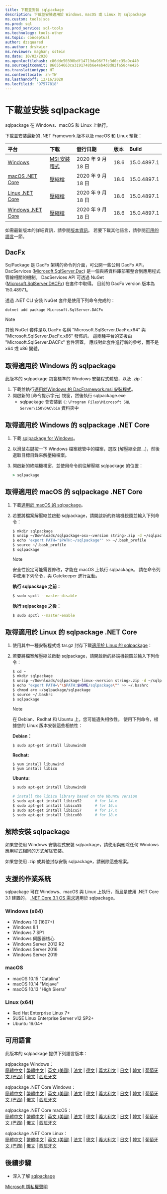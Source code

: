 ```yaml
---
title: 下載並安裝 sqlpackage
description: 下載並安裝適用於 Windows、macOS 或 Linux 的 sqlpackage
ms.custom: tools|sos
ms.prod: sql
ms.prod_service: sql-tools
ms.technology: tools-other
ms.topic: conceptual
author: dzsquared
ms.author: drskwier
ms.reviewer: maghan; sstein
ms.date: 10/02/2020
ms.openlocfilehash: c86dde50390bdf14719da96f7fc3d0cc35a9c440
ms.sourcegitcommit: 866554663ca3191748b6e4eb4d8d82fa58c4e426
ms.translationtype: HT
ms.contentlocale: zh-TW
ms.lasthandoff: 12/16/2020
ms.locfileid: "97577818"
---
```

# <a name="download-and-install-sqlpackage"></a>下載並安裝 sqlpackage

sqlpackage 在 Windows、macOS 和 Linux 上執行。

下載並安裝最新的 .NET Framework 版本以及 macOS 和 Linux 預覽：

|平台|下載|發行日期|版本|Build
|:---|:---|:---|:---|:---|
|[Windows](#get-sqlpackage-for-windows)|[MSI 安裝程式](https://go.microsoft.com/fwlink/?linkid=2143544)|2020 年 9 月 18 日| 18.6 | 15.0.4897.1 |
|[macOS .NET Core](#get-sqlpackage-net-core-for-macos) |[壓縮檔](https://go.microsoft.com/fwlink/?linkid=2143659)|2020 年 9 月 18 日| 18.6| 15.0.4897.1 |
|[Linux .NET Core](#get-sqlpackage-net-core-for-linux) |[壓縮檔](https://go.microsoft.com/fwlink/?linkid=2143497)|2020 年 9 月 18 日| 18.6| 15.0.4897.1 |
|[Windows .NET Core](#get-sqlpackage-net-core-for-windows) |[壓縮檔](https://go.microsoft.com/fwlink/?linkid=2143496)|2020 年 9 月 18 日| 18.6| 15.0.4897.1 |

如需最新版本的詳細資訊，請參閱[版本資訊](release-notes-sqlpackage.md)。 若要下載其他語言，請參閱[可用的語言](#available-languages)一節。

## <a name="dacfx"></a>DacFx
SqlPackage 是 DacFx 架構的命令列介面，可公開一些公用 DacFx API。 DacServices ([Microsoft.SqlServer.Dac](/dotnet/api/microsoft.sqlserver.dac.dacservices)) 是一個與將資料庫部署整合到應用程式管線相關的機制。  DacServices API 可透過 NuGet ([Microsoft.SqlServer.DACFx](https://www.NuGet.org/packages/Microsoft.SqlServer.DACFx)) 在套件中取得。  目前的 DacFx version 版本為 150.4897.1。

透過 .NET CLI 安裝 NuGet 套件是使用下列命令完成的：

```cmd
dotnet add package Microsoft.SqlServer.DACFx
```

>[!NOTE]
> 其他 NuGet 套件是以 DacFx 名稱 "Microsoft.SqlServer.DacFx.x64" 與 "Microsoft.SqlServer.DacFx.x86" 發佈的。 這兩種平台的支援由 "Microsoft.SqlServer.DACFx" 套件涵蓋。 應該對此套件進行新的參考，而不是 x64 或 x86 變體。

## <a name="get-sqlpackage-for-windows"></a>取得適用於 Windows 的 sqlpackage

此版本的 sqlpackage 包含標準的 Windows 安裝程式體驗，以及 .zip： 

1. 下載並執行[適用於Windows 的 DacFramework.msi 安裝程式](https://go.microsoft.com/fwlink/?linkid=2143544)。
2. 開啟新的 [命令提示字元] 視窗，然後執行 sqlpackage.exe
    - sqlpackage 會安裝到 ```C:\Program Files\Microsoft SQL Server\150\DAC\bin``` 資料夾中

## <a name="get-sqlpackage-net-core-for-windows"></a>取得適用於 Windows 的 sqlpackage .NET Core

1. 下載 [sqlpackage for Windows](https://go.microsoft.com/fwlink/?linkid=2143496)。
2. 以滑鼠右鍵按一下 Windows 檔案總管中的檔案，選取 [解壓縮全部...]，然後選取目標目錄來解壓縮檔案。
3. 開啟新的終端機視窗，並使用命令前往解壓縮 sqlpackage 的位置：

   ```cmd
   > sqlpackage
   ```

## <a name="get-sqlpackage-net-core-for-macos"></a>取得適用於 macOS 的 sqlpackage .NET Core

1. 下載[適用於 macOS 的 sqlpackage](https://go.microsoft.com/fwlink/?linkid=2143659)。
2. 若要將檔案解壓縮並啟動 sqlpackage，請開啟新的終端機視窗並輸入下列命令：

   ```bash
   $ mkdir sqlpackage
   $ unzip ~/Downloads/sqlpackage-osx-<version string>.zip -d ~/sqlpackage 
   $ echo 'export PATH="$PATH:~/sqlpackage"' >> ~/.bash_profile
   $ source ~/.bash_profile
   $ sqlpackage
   ```

   > [!NOTE]
   > 安全性設定可能需要修改，才能在 macOS 上執行 sqlpackage。 請在命令列中使用下列命令，與 Gatekeeper 進行互動。

   **執行 sqlpackage 之前：**
   ```bash
   $ sudo spctl --master-disable
   ```

   **執行 sqlpackage 之後：**
   ```bash
   $ sudo spctl --master-enable
   ```

## <a name="get-sqlpackage-net-core-for-linux"></a>取得適用於 Linux 的 sqlpackage .NET Core

1. 使用其中一種安裝程式或 tar.gz 封存下載[適用於 Linux 的 sqlpackage](https://go.microsoft.com/fwlink/?linkid=2143497)：
2. 若要將檔案解壓縮並啟動 sqlpackage，請開啟新的終端機視窗並輸入下列命令：

   ```bash
   $ cd ~
   $ mkdir sqlpackage
   $ unzip ~/Downloads/sqlpackage-linux-<version string>.zip -d ~/sqlpackage 
   $ echo "export PATH=\"\$PATH:$HOME/sqlpackage\"" >> ~/.bashrc
   $ chmod a+x ~/sqlpackage/sqlpackage
   $ source ~/.bashrc
   $ sqlpackage
   ```

   > [!NOTE]
   > 在 Debian、Redhat 和 Ubuntu 上，您可能遺失相依性。 使用下列命令，根據您的 Linux 版本安裝這些相依性：

   **Debian：**

   ```bash
   $ sudo apt-get install libunwind8
   ```

   **Redhat:**

   ```bash
   $ yum install libunwind
   $ yum install libicu
   ```

   **Ubuntu:**

   ```bash
   $ sudo apt-get install libunwind8

   # install the libicu library based on the Ubuntu version
   $ sudo apt-get install libicu52      # for 14.x
   $ sudo apt-get install libicu55      # for 16.x
   $ sudo apt-get install libicu57      # for 17.x
   $ sudo apt-get install libicu60      # for 18.x
   ```

## <a name="uninstall-sqlpackage"></a>解除安裝 sqlpackage

如果您使用 Windows 安裝程式安裝 sqlpackage，請使用與刪除任何 Windows 應用程式相同的方式解除安裝。

如果您使用 .zip 或其他封存安裝 sqlpackage，請刪除這些檔案。

## <a name="supported-operating-systems"></a>支援的作業系統

sqlpackage 可在 Windows、macOS 與 Linux 上執行，而且是使用 .NET Core 3.1 建置的。  [.NET Core 3.1 OS 需求](https://github.com/dotnet/core/blob/master/release-notes/3.1/3.1-supported-os.md)適用於 sqlpackage。

### <a name="windows-x64"></a>Windows (x64)

- Windows 10 (1607+)
- Windows 8.1
- Windows 7 SP1
- Windows 伺服器核心
- Windows Server 2012 R2
- Windows Server 2016
- Windows Server 2019

### <a name="macos"></a>macOS

- macOS 10.15 "Catalina"
- macOS 10.14 "Mojave"
- macOS 10.13 "High Sierra"

### <a name="linux-x64"></a>Linux (x64)

- Red Hat Enterprise Linux 7+
- SUSE Linux Enterprise Server v12 SP2+
- Ubuntu 16.04+

## <a name="available-languages"></a>可用語言

此版本的 sqlpackage 提供下列語言版本：

sqlpackage Windows：  
[簡體中文](https://go.microsoft.com/fwlink/?linkid=2143544&clcid=0x804) | [繁體中文](https://go.microsoft.com/fwlink/?linkid=2143544&clcid=0x404) | [英文 (美國)](https://go.microsoft.com/fwlink/?linkid=2143544&clcid=0x409) | [法文](https://go.microsoft.com/fwlink/?linkid=2143544&clcid=0x40c) | [德文](https://go.microsoft.com/fwlink/?linkid=2143544&clcid=0x407) | [義大利文](https://go.microsoft.com/fwlink/?linkid=2143544&clcid=0x410) | [日文](https://go.microsoft.com/fwlink/?linkid=2143544&clcid=0x411) | [韓文](https://go.microsoft.com/fwlink/?linkid=2143544&clcid=0x412) | [葡萄牙文 (巴西)](https://go.microsoft.com/fwlink/?linkid=2143544&clcid=0x416) | [俄文](https://go.microsoft.com/fwlink/?linkid=2143544&clcid=0x419) | [西班牙文](https://go.microsoft.com/fwlink/?linkid=2143544&clcid=0x40a)

sqlpackage .NET Core Windows：  
[簡體中文](https://go.microsoft.com/fwlink/?linkid=2143496&clcid=0x804) | [繁體中文](https://go.microsoft.com/fwlink/?linkid=2143496&clcid=0x404) | [英文 (美國)](https://go.microsoft.com/fwlink/?linkid=2143496&clcid=0x409) | [法文](https://go.microsoft.com/fwlink/?linkid=2143496&clcid=0x40c) | [德文](https://go.microsoft.com/fwlink/?linkid=2143496&clcid=0x407) | [義大利文](https://go.microsoft.com/fwlink/?linkid=2143496&clcid=0x410) | [日文](https://go.microsoft.com/fwlink/?linkid=2143496&clcid=0x411) | [韓文](https://go.microsoft.com/fwlink/?linkid=2143496&clcid=0x412) | [葡萄牙文 (巴西)](https://go.microsoft.com/fwlink/?linkid=2143496&clcid=0x416) | [俄文](https://go.microsoft.com/fwlink/?linkid=2143496&clcid=0x419) | [西班牙文](https://go.microsoft.com/fwlink/?linkid=2143496&clcid=0x40a)

sqlpackage .NET Core macOS：  
[簡體中文](https://go.microsoft.com/fwlink/?linkid=2143659&clcid=0x804) | [繁體中文](https://go.microsoft.com/fwlink/?linkid=2143659&clcid=0x404) | [英文 (美國)](https://go.microsoft.com/fwlink/?linkid=2143659&clcid=0x409) | [法文](https://go.microsoft.com/fwlink/?linkid=2143659&clcid=0x40c) | [德文](https://go.microsoft.com/fwlink/?linkid=2143659&clcid=0x407) | [義大利文](https://go.microsoft.com/fwlink/?linkid=2143659&clcid=0x410) | [日文](https://go.microsoft.com/fwlink/?linkid=2143659&clcid=0x411) | [韓文](https://go.microsoft.com/fwlink/?linkid=2143659&clcid=0x412) | [葡萄牙文 (巴西)](https://go.microsoft.com/fwlink/?linkid=2143659&clcid=0x416) | [俄文](https://go.microsoft.com/fwlink/?linkid=2143659&clcid=0x419) | [西班牙文](https://go.microsoft.com/fwlink/?linkid=2143659&clcid=0x40a)

sqlpackage .NET Core Linux：  
[簡體中文](https://go.microsoft.com/fwlink/?linkid=2143497&clcid=0x804) | [繁體中文](https://go.microsoft.com/fwlink/?linkid=2143497&clcid=0x404) | [英文 (美國)](https://go.microsoft.com/fwlink/?linkid=2143497&clcid=0x409) | [法文](https://go.microsoft.com/fwlink/?linkid=2143497&clcid=0x40c) | [德文](https://go.microsoft.com/fwlink/?linkid=2143497&clcid=0x407) | [義大利文](https://go.microsoft.com/fwlink/?linkid=2143497&clcid=0x410) | [日文](https://go.microsoft.com/fwlink/?linkid=2143497&clcid=0x411) | [韓文](https://go.microsoft.com/fwlink/?linkid=2143497&clcid=0x412) | [葡萄牙文 (巴西)](https://go.microsoft.com/fwlink/?linkid=2143497&clcid=0x416) | [俄文](https://go.microsoft.com/fwlink/?linkid=2143497&clcid=0x419) | [西班牙文](https://go.microsoft.com/fwlink/?linkid=2143497&clcid=0x40a)


## <a name="next-steps"></a>後續步驟

- 深入了解 [sqlpackage](sqlpackage.md)

[Microsoft 隱私權聲明](https://go.microsoft.com/fwlink/?LinkId=521839)